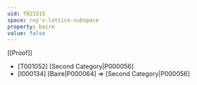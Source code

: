 ```yaml
---
uid: T021515
space: roy's-lattice-subspace
property: baire
value: false
---
```

[[Proof]]

* [T001052] [Second Category|P000056]
* [I000134] [Baire|P000064] => [Second Category|P000056]

